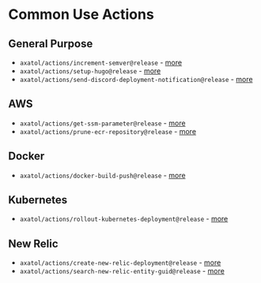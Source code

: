 # Common Use Actions

## General Purpose

- `axatol/actions/increment-semver@release` - [more](./increment-semver)
- `axatol/actions/setup-hugo@release` - [more](./setup-hugo)
- `axatol/actions/send-discord-deployment-notification@release` - [more](./send-discord-deployment-notification)

## AWS

- `axatol/actions/get-ssm-parameter@release` - [more](./get-ssm-parameter)
- `axatol/actions/prune-ecr-repository@release` - [more](./prune-ecr-repository)

## Docker

- `axatol/actions/docker-build-push@release` - [more](./docker-build-push)

## Kubernetes

- `axatol/actions/rollout-kubernetes-deployment@release` - [more](./rollout-kubernetes-deployment)

## New Relic

- `axatol/actions/create-new-relic-deployment@release` - [more](./create-new-relic-deployment)
- `axatol/actions/search-new-relic-entity-guid@release` - [more](./search-new-relic-entity-guid)
